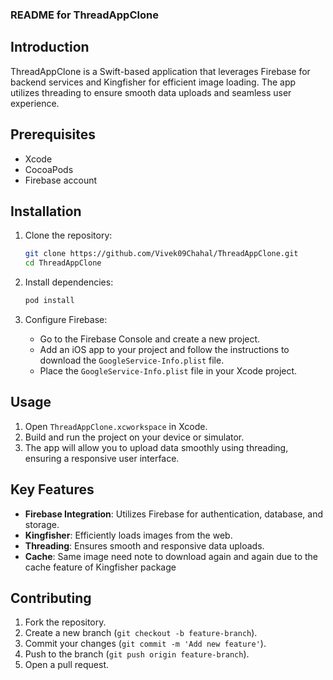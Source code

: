 ### README for ThreadAppClone

## Introduction
ThreadAppClone is a Swift-based application that leverages Firebase for backend services and Kingfisher for efficient image loading. The app utilizes threading to ensure smooth data uploads and seamless user experience.

## Prerequisites
- Xcode
- CocoaPods
- Firebase account

## Installation

1. Clone the repository:
   ```bash
   git clone https://github.com/Vivek09Chahal/ThreadAppClone.git
   cd ThreadAppClone
   ```

2. Install dependencies:
   ```bash
   pod install
   ```

3. Configure Firebase:
   - Go to the Firebase Console and create a new project.
   - Add an iOS app to your project and follow the instructions to download the `GoogleService-Info.plist` file.
   - Place the `GoogleService-Info.plist` file in your Xcode project.

## Usage

1. Open `ThreadAppClone.xcworkspace` in Xcode.
2. Build and run the project on your device or simulator.
3. The app will allow you to upload data smoothly using threading, ensuring a responsive user interface.

## Key Features

- **Firebase Integration**: Utilizes Firebase for authentication, database, and storage.
- **Kingfisher**: Efficiently loads images from the web.
- **Threading**: Ensures smooth and responsive data uploads.
- **Cache**: Same image need note to download again and again due to the cache feature of Kingfisher package

## Contributing

1. Fork the repository.
2. Create a new branch (`git checkout -b feature-branch`).
3. Commit your changes (`git commit -m 'Add new feature'`).
4. Push to the branch (`git push origin feature-branch`).
5. Open a pull request.
